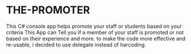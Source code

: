 # THE-PROMOTER

This C# console app helps promote your staff or students based on your criteria
This App can Tell you if a member of your staff is promoted or not based on their experience and more.
to make the code more effective and re-usable, i decided to use delegate instead of harcoding.        
